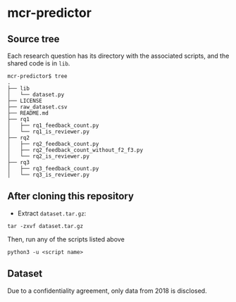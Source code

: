 # mcr-predictor


## Source tree

Each research question has its directory with the associated scripts, and the shared
code is in `lib`.

```
mcr-predictor$ tree
.
├── lib
│   └── dataset.py
├── LICENSE
├── raw_dataset.csv
├── README.md
├── rq1
│   ├── rq1_feedback_count.py
│   └── rq1_is_reviewer.py
├── rq2
│   ├── rq2_feedback_count.py
│   ├── rq2_feedback_count_without_f2_f3.py
│   └── rq2_is_reviewer.py
├── rq3
│   ├── rq3_feedback_count.py
│   └── rq3_is_reviewer.py

```

## After cloning this repository

- Extract `dataset.tar.gz`:
```
tar -zxvf dataset.tar.gz
```
Then, run any of the scripts listed above
```
python3 -u <script name>
```

## Dataset

Due to a confidentiality agreement, only data from 2018 is disclosed.
